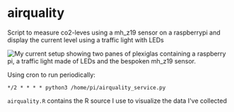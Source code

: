 # airquality
Script to measure co2-leves using a mh_z19 sensor on a raspberrypi and display the current level using a traffic light with LEDs

![My current setup showing two panes of plexiglas containing a raspberry pi, a traffic light made of LEDs and the bespoken mh_z19 sensor.]()

Using cron to run periodically:

```*/2 * * * * python3 /home/pi/airquality_service.py```

```airquality.R``` contains the R source I use to visualize the data I've collected
